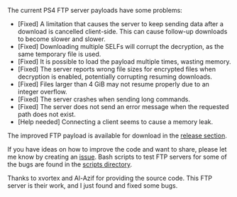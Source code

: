 The current PS4 FTP server payloads have some problems:

- [Fixed] A limitation that causes the server to keep sending data after a download is cancelled client-side. This can cause follow-up downloads to become slower and slower.
- [Fixed] Downloading multiple SELFs will corrupt the decryption, as the same temporary file is used.
- [Fixed] It is possible to load the payload multiple times, wasting memory.
- [Fixed] The server reports wrong file sizes for encrypted files when decryption is enabled, potentially corrupting resuming downloads.
- [Fixed] Files larger than 4 GiB may not resume properly due to an integer overflow.
- [Fixed] The server crashes when sending long commands.
- [Fixed] The server does not send an error message when the requested path does not exist.
- [Help needed] Connecting a client seems to cause a memory leak.

The improved FTP payload is available for download in the [release section](https://github.com/hippie68/ps4-ftp/releases/).

If you have ideas on how to improve the code and want to share, please let me know by creating an [issue](https://github.com/hippie68/ps4-ftp/issues).
Bash scripts to test FTP servers for some of the bugs are found in the [scripts directory](https://github.com/hippie68/ps4-ftp/tree/main/scripts).

Thanks to xvortex and Al-Azif for providing the source code. This FTP server is their work, and I just found and fixed some bugs.
